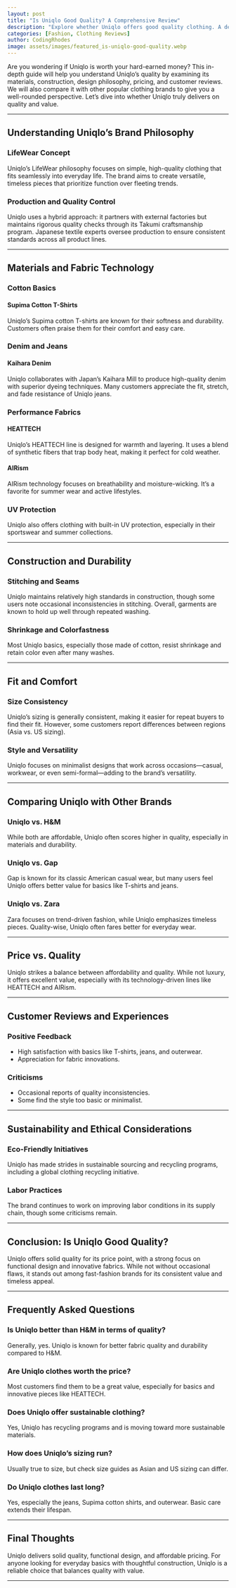 ```yaml
---
layout: post
title: "Is Uniqlo Good Quality? A Comprehensive Review"
description: "Explore whether Uniqlo offers good quality clothing. A detailed analysis of materials, customer reviews, and product performance."
categories: [Fashion, Clothing Reviews]
author: CodingRhodes
image: assets/images/featured_is-uniqlo-good-quality.webp
---
```


Are you wondering if Uniqlo is worth your hard-earned money? This in-depth guide will help you understand Uniqlo’s quality by examining its materials, construction, design philosophy, pricing, and customer reviews. We will also compare it with other popular clothing brands to give you a well-rounded perspective. Let’s dive into whether Uniqlo truly delivers on quality and value.

---


## Understanding Uniqlo’s Brand Philosophy

### LifeWear Concept

Uniqlo’s LifeWear philosophy focuses on simple, high-quality clothing that fits seamlessly into everyday life. The brand aims to create versatile, timeless pieces that prioritize function over fleeting trends.

### Production and Quality Control

Uniqlo uses a hybrid approach: it partners with external factories but maintains rigorous quality checks through its Takumi craftsmanship program. Japanese textile experts oversee production to ensure consistent standards across all product lines.

---

## Materials and Fabric Technology

### Cotton Basics

#### Supima Cotton T-Shirts

Uniqlo’s Supima cotton T-shirts are known for their softness and durability. Customers often praise them for their comfort and easy care.

### Denim and Jeans

#### Kaihara Denim

Uniqlo collaborates with Japan’s Kaihara Mill to produce high-quality denim with superior dyeing techniques. Many customers appreciate the fit, stretch, and fade resistance of Uniqlo jeans.

### Performance Fabrics

#### HEATTECH

Uniqlo’s HEATTECH line is designed for warmth and layering. It uses a blend of synthetic fibers that trap body heat, making it perfect for cold weather.

#### AIRism

AIRism technology focuses on breathability and moisture-wicking. It’s a favorite for summer wear and active lifestyles.

### UV Protection

Uniqlo also offers clothing with built-in UV protection, especially in their sportswear and summer collections.

---

## Construction and Durability

### Stitching and Seams

Uniqlo maintains relatively high standards in construction, though some users note occasional inconsistencies in stitching. Overall, garments are known to hold up well through repeated washing.

### Shrinkage and Colorfastness

Most Uniqlo basics, especially those made of cotton, resist shrinkage and retain color even after many washes.

---

## Fit and Comfort

### Size Consistency

Uniqlo’s sizing is generally consistent, making it easier for repeat buyers to find their fit. However, some customers report differences between regions (Asia vs. US sizing).

### Style and Versatility

Uniqlo focuses on minimalist designs that work across occasions—casual, workwear, or even semi-formal—adding to the brand’s versatility.

---

## Comparing Uniqlo with Other Brands

### Uniqlo vs. H\&M

While both are affordable, Uniqlo often scores higher in quality, especially in materials and durability.

### Uniqlo vs. Gap

Gap is known for its classic American casual wear, but many users feel Uniqlo offers better value for basics like T-shirts and jeans.

### Uniqlo vs. Zara

Zara focuses on trend-driven fashion, while Uniqlo emphasizes timeless pieces. Quality-wise, Uniqlo often fares better for everyday wear.

---

## Price vs. Quality

Uniqlo strikes a balance between affordability and quality. While not luxury, it offers excellent value, especially with its technology-driven lines like HEATTECH and AIRism.

---

## Customer Reviews and Experiences

### Positive Feedback

* High satisfaction with basics like T-shirts, jeans, and outerwear.
* Appreciation for fabric innovations.

### Criticisms

* Occasional reports of quality inconsistencies.
* Some find the style too basic or minimalist.

---

## Sustainability and Ethical Considerations

### Eco-Friendly Initiatives

Uniqlo has made strides in sustainable sourcing and recycling programs, including a global clothing recycling initiative.

### Labor Practices

The brand continues to work on improving labor conditions in its supply chain, though some criticisms remain.

---

## Conclusion: Is Uniqlo Good Quality?

Uniqlo offers solid quality for its price point, with a strong focus on functional design and innovative fabrics. While not without occasional flaws, it stands out among fast-fashion brands for its consistent value and timeless appeal.

---

## Frequently Asked Questions

### Is Uniqlo better than H\&M in terms of quality?

Generally, yes. Uniqlo is known for better fabric quality and durability compared to H\&M.

### Are Uniqlo clothes worth the price?

Most customers find them to be a great value, especially for basics and innovative pieces like HEATTECH.

### Does Uniqlo offer sustainable clothing?

Yes, Uniqlo has recycling programs and is moving toward more sustainable materials.

### How does Uniqlo’s sizing run?

Usually true to size, but check size guides as Asian and US sizing can differ.

### Do Uniqlo clothes last long?

Yes, especially the jeans, Supima cotton shirts, and outerwear. Basic care extends their lifespan.

---

## Final Thoughts

Uniqlo delivers solid quality, functional design, and affordable pricing. For anyone looking for everyday basics with thoughtful construction, Uniqlo is a reliable choice that balances quality with value.

---

